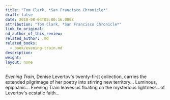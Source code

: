 ```yaml
---
title: "Tom Clark, *San Francisco Chronicle*"
draft: false
date: 2010-08-04T05:00:16.000Z
attribution: "Tom Clark, *San Francisco Chronicle*"
link_to_original:
nd_author_of_this_review:
related_author: .md
related_books:
  - book/evening-train.md
description:
weight:
layout: none
---
```

*Evening Train*, Denise Levertov's twenty-first collection, carries the extended pilgrimage of her poetry into stirring new territory... Luminous, epiphanic... Evening Train leaves us floating on the mysterious lightness...of Levertov's ecstatic faith...

